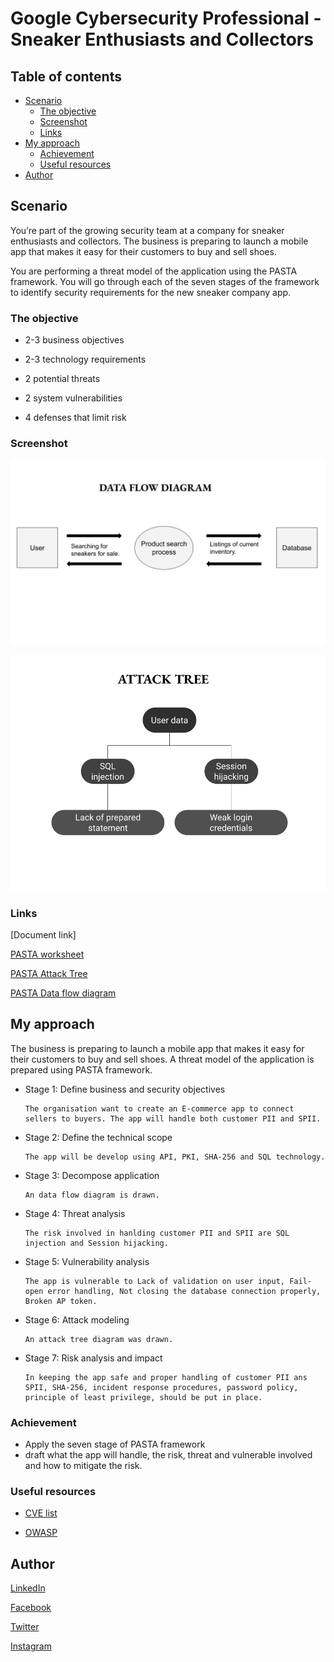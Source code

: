 # Google Cybersecurity Professional - Sneaker Enthusiasts and Collectors
## Table of contents

- [Scenario](#scenario)
  - [The objective](#the-objective)
  - [Screenshot](#screenshot)
  - [Links](#links)
- [My approach](#my-approach)
  - [Achievement](#achievement)
  - [Useful resources](#useful-resources)
- [Author](#author)

## Scenario

You’re part of the growing security team at a company for sneaker enthusiasts and collectors. The business is preparing to launch a mobile app that makes it easy for their customers to buy and sell shoes. 

You are performing a threat model of the application using the PASTA framework. You will go through each of the seven stages of the framework to identify security requirements for the new sneaker company app.

### The objective

- 2-3 business objectives

- 2-3 technology requirements

- 2 potential threats

- 2 system vulnerabilities

- 4 defenses that limit risk

### Screenshot

![Data flow diagram](./Image/PASTA%20data%20flow%20diagram.png)

![Attack tree diagram](./Image/PASTA%20attack%20tree.png)

### Links

  [Document link]

[PASTA worksheet](https://docs.google.com/document/d/1yxlSp7YSobXtcd44Kpk089qT39UOMiG_pN_7-DLPHxc/edit?usp=drive_link&resourcekey=0-pvQz6KsCVcbyTamz2xjcKA)

[PASTA Attack Tree](https://docs.google.com/drawings/d/1eadGc9ZMSwu_HtsTWSjCTjSCglN2Dl9WUWHHNCFskZs/edit?usp=drive_link)

[PASTA Data flow diagram](https://docs.google.com/drawings/d/1l28E0-j25z8nLSXcsehSxJLO2-jvbKGKO8vhGuX6mP4/edit?usp=drive_link)


## My approach

The business is preparing to launch a mobile app that makes it easy for their customers to buy and sell shoes. A threat model of the application is prepared using PASTA framework. 

- Stage 1: Define business and security objectives

      The organisation want to create an E-commerce app to connect sellers to buyers. The app will handle both customer PII and SPII.

- Stage 2: Define the technical scope

      The app will be develop using API, PKI, SHA-256 and SQL technology.

- Stage 3: Decompose application

      An data flow diagram is drawn.

- Stage 4: Threat analysis

      The risk involved in hanlding customer PII and SPII are SQL injection and Session hijacking.

- Stage 5: Vulnerability analysis

      The app is vulnerable to Lack of validation on user input, Fail-open error handling, Not closing the database connection properly, Broken AP token.

- Stage 6: Attack modeling

      An attack tree diagram was drawn.

- Stage 7: Risk analysis and impact

      In keeping the app safe and proper handling of customer PII ans SPII, SHA-256, incident response procedures, password policy, principle of least privilege, should be put in place.

### Achievement

- Apply the seven stage of PASTA framework
- draft what the app will handle, the risk, threat and vulnerable involved and how to mitigate the risk.

### Useful resources

- [CVE list](https://cve.mitre.org/cve/search_cve_list.html)

- [OWASP](https://owasp.org/www-community/vulnerabilities/)

## Author

[LinkedIn](www.linkedin.com/in/olagoke-holo)

[Facebook](https://web.facebook.com/olagoke.holo.3/)

[Twitter](https://twitter.com/olarragoken)

[Instagram](https://www.instagram.com/holoolagoke/)
